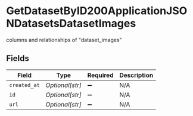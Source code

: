 # GetDatasetByID200ApplicationJSONDatasetsDatasetImages

columns and relationships of "dataset_images"


## Fields

| Field              | Type               | Required           | Description        |
| ------------------ | ------------------ | ------------------ | ------------------ |
| `created_at`       | *Optional[str]*    | :heavy_minus_sign: | N/A                |
| `id`               | *Optional[str]*    | :heavy_minus_sign: | N/A                |
| `url`              | *Optional[str]*    | :heavy_minus_sign: | N/A                |